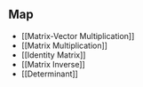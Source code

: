 ## Map

- [[Matrix-Vector Multiplication]]
- [[Matrix Multiplication]]
- [[Identity Matrix]]
- [[Matrix Inverse]]
- [[Determinant]]